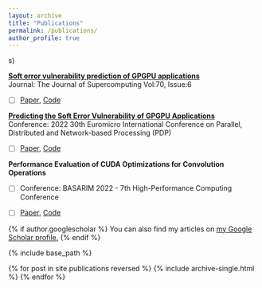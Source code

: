 ```yaml
---
layout: archive
title: "Publications"
permalink: /publications/
author_profile: true
---
```


s)

**[Soft error vulnerability prediction of GPGPU applications](https://ieeexplore.ieee.org/abstract/document/9756720/)** <br />
Journal: The Journal of Supercomputing Vol:70, Issue:6
- [ ] [Paper](https://scholar.google.com/citations?view_op=view_citation&hl=en&user=uj3eWlIAAAAJ&citation_for_view=uj3eWlIAAAAJ:d1gkVwhDpl0C), [Code](https://github.com/BT-MasterThesis/SoftErrorVulnerabilityPrediction-GPGPUs)

**[Predicting the Soft Error Vulnerability of GPGPU Applications](https://ieeexplore.ieee.org/abstract/document/9756720/)** <br />
Conference: 2022 30th Euromicro International Conference on Parallel, Distributed and Network-based Processing (PDP)
- [ ] [Paper](https://scholar.google.com/citations?view_op=view_citation&hl=en&user=uj3eWlIAAAAJ&citation_for_view=uj3eWlIAAAAJ:u-x6o8ySG0sC), [Code](https://github.com/BT-MasterThesis/SoftErrorVulnerabilityPrediction-GPGPU)

**Performance Evaluation of CUDA Optimizations for Convolution Operations** <br />
- [ ] Conference: BASARIM 2022 - 7th High-Performance Computing Conference 
- [ ] [Paper](https://scholar.google.com/citations?view_op=view_citation&hl=en&user=uj3eWlIAAAAJ&citation_for_view=uj3eWlIAAAAJ:u5HHmVD_uO8C), [Code](https://github.com/BT-MasterThesis/Optimizing_ConvolutionAlgorithms_CUDA)



{% if author.googlescholar %}
  You can also find my articles on <u><a href="{{author.googlescholar}}">my Google Scholar profile</a>.</u>
{% endif %}

{% include base_path %}

{% for post in site.publications reversed %}
  {% include archive-single.html %}
{% endfor %}
